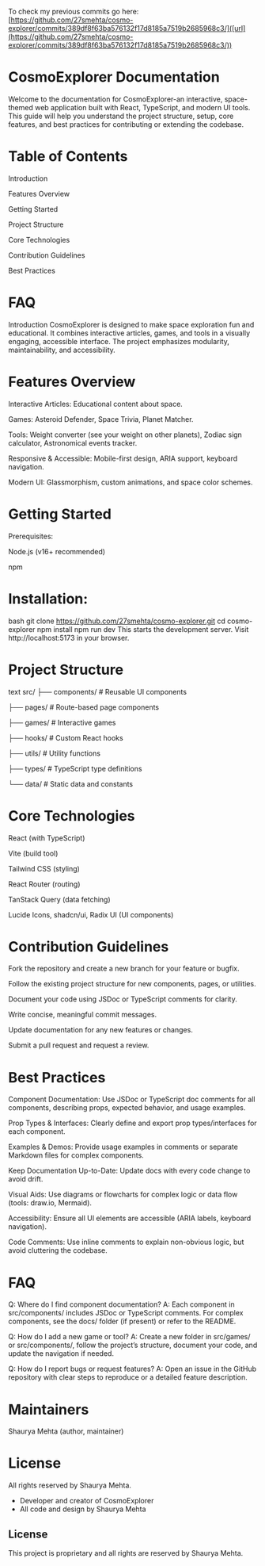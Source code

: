 To check my previous commits go here: [https://github.com/27smehta/cosmo-explorer/commits/389df8f63ba576132f17d8185a7519b2685968c3/]([url](https://github.com/27smehta/cosmo-explorer/commits/389df8f63ba576132f17d8185a7519b2685968c3/))


# CosmoExplorer Documentation
Welcome to the documentation for CosmoExplorer-an interactive, space-themed web application built with React, TypeScript, and modern UI tools. This guide will help you understand the project structure, setup, core features, and best practices for contributing or extending the codebase.

# Table of Contents
Introduction

Features Overview

Getting Started

Project Structure

Core Technologies

Contribution Guidelines

Best Practices

# FAQ

Introduction
CosmoExplorer is designed to make space exploration fun and educational. It combines interactive articles, games, and tools in a visually engaging, accessible interface. The project emphasizes modularity, maintainability, and accessibility.

# Features Overview
Interactive Articles: Educational content about space.

Games: Asteroid Defender, Space Trivia, Planet Matcher.

Tools: Weight converter (see your weight on other planets), Zodiac sign calculator, Astronomical events tracker.

Responsive & Accessible: Mobile-first design, ARIA support, keyboard navigation.

Modern UI: Glassmorphism, custom animations, and space color schemes.

# Getting Started
Prerequisites:

Node.js (v16+ recommended)

npm

# Installation:

bash
git clone https://github.com/27smehta/cosmo-explorer.git
cd cosmo-explorer
npm install
npm run dev
This starts the development server. Visit http://localhost:5173 in your browser.

# Project Structure
text
src/
├── components/   # Reusable UI components

├── pages/        # Route-based page components

├── games/        # Interactive games

├── hooks/        # Custom React hooks

├── utils/        # Utility functions

├── types/        # TypeScript type definitions

└── data/         # Static data and constants

# Core Technologies
React (with TypeScript)

Vite (build tool)

Tailwind CSS (styling)

React Router (routing)

TanStack Query (data fetching)

Lucide Icons, shadcn/ui, Radix UI (UI components)

# Contribution Guidelines
Fork the repository and create a new branch for your feature or bugfix.

Follow the existing project structure for new components, pages, or utilities.

Document your code using JSDoc or TypeScript comments for clarity.

Write concise, meaningful commit messages.

Update documentation for any new features or changes.

Submit a pull request and request a review.

# Best Practices
Component Documentation:
Use JSDoc or TypeScript doc comments for all components, describing props, expected behavior, and usage examples.

Prop Types & Interfaces:
Clearly define and export prop types/interfaces for each component.

Examples & Demos:
Provide usage examples in comments or separate Markdown files for complex components.

Keep Documentation Up-to-Date:
Update docs with every code change to avoid drift.

Visual Aids:
Use diagrams or flowcharts for complex logic or data flow (tools: draw.io, Mermaid).

Accessibility:
Ensure all UI elements are accessible (ARIA labels, keyboard navigation).

Code Comments:
Use inline comments to explain non-obvious logic, but avoid cluttering the codebase.

# FAQ
Q: Where do I find component documentation?
A: Each component in src/components/ includes JSDoc or TypeScript comments. For complex components, see the docs/ folder (if present) or refer to the README.

Q: How do I add a new game or tool?
A: Create a new folder in src/games/ or src/components/, follow the project’s structure, document your code, and update the navigation if needed.

Q: How do I report bugs or request features?
A: Open an issue in the GitHub repository with clear steps to reproduce or a detailed feature description.

# Maintainers
Shaurya Mehta (author, maintainer)

# License
All rights reserved by Shaurya Mehta.
- Developer and creator of CosmoExplorer
- All code and design by Shaurya Mehta

## License

This project is proprietary and all rights are reserved by Shaurya Mehta.
